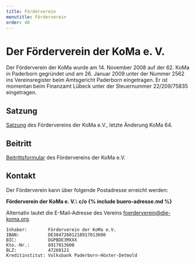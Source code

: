 ```yaml
---
title: Förderverein
menutitle: Förderverein
order: 40
---
```


# Der Förderverein der KoMa e. V.

Der Förderverein der KoMa wurde am 14. November 2008 auf der 62. KoMa in Paderborn gegründet und am 26. Januar 2009 unter der Nummer 2562 ins Vereinsregister beim Amtsgericht Paderborn eingetragen. Er ist momentan beim Finanzamt Lübeck unter der Steuernummer 22/209/75835 eingetragen.

## Satzung
[Satzung]() des Fördervereins der KoMa e.V., letzte Änderung KoMa 64.

## Beitritt

[Beitrittsformular]() des Fördervereins der KoMa e.V.

## Kontakt

Der Förderverein kann über folgende Postadresse erreicht werden:


**Förderverein der KoMa e. V.**\\
**c/o {% include buero-adresse.md %}**

Alternativ lautet die E-Mail-Adresse des Vereins [foerderverein@die-koma.org](mailto:foerderverein@die-koma.org).

    Inhaber:        Förderverein der KoMa e.V.
    IBAN:           DE38472601218917013600
    BIC:            DGPBDE3MXXX
    Kto.-Nr.:       8917013600
    BLZ:            47260121
    Kreditinstitut: Volksbank Paderborn-Höxter-Detmold